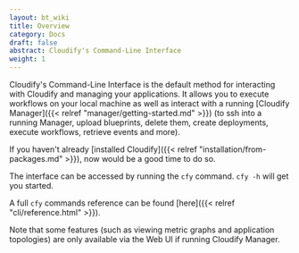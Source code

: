 ```yaml
---
layout: bt_wiki
title: Overview
category: Docs
draft: false
abstract: Cloudify's Command-Line Interface
weight: 1
---
```


Cloudify's Command-Line Interface is the default method for interacting with Cloudify and managing your applications. It allows you to execute workflows on your local machine as well as interact with a running [Cloudify Manager]({{< relref "manager/getting-started.md" >}}) (to ssh into a running Manager, upload blueprints, delete them, create deployments, execute workflows, retrieve events and more).

If you haven't already [installed Cloudify]({{< relref "installation/from-packages.md" >}}), now would be a good time to do so.

The interface can be accessed by running the `cfy` command. `cfy -h` will get you started.

A full `cfy` commands reference can be found [here]({{< relref "cli/reference.html" >}}).

Note that some features (such as viewing metric graphs and application topologies) are only available via the Web UI if running Cloudify Manager.